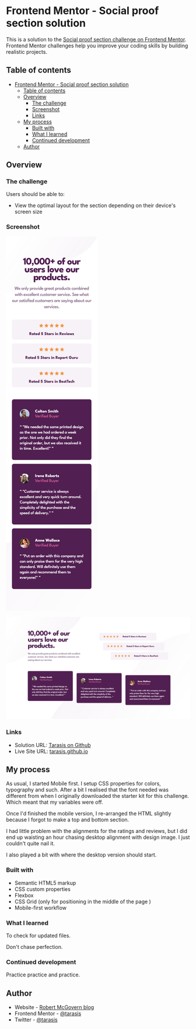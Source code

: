 # Frontend Mentor - Social proof section solution

This is a solution to the [Social proof section challenge on Frontend Mentor](https://www.frontendmentor.io/challenges/social-proof-section-6e0qTv_bA). Frontend Mentor challenges help you improve your coding skills by building realistic projects.

## Table of contents

- [Frontend Mentor - Social proof section solution](#frontend-mentor---social-proof-section-solution)
  - [Table of contents](#table-of-contents)
  - [Overview](#overview)
    - [The challenge](#the-challenge)
    - [Screenshot](#screenshot)
    - [Links](#links)
  - [My process](#my-process)
    - [Built with](#built-with)
    - [What I learned](#what-i-learned)
    - [Continued development](#continued-development)
  - [Author](#author)

## Overview

### The challenge

Users should be able to:

- View the optimal layout for the section depending on their device's screen size

### Screenshot

![Mobile](./screenshots/mobile.png)

![Desktop](./screenshots/desktop.png)


### Links

- Solution URL: [Tarasis on Github](https://github.com/tarasis/tarasis.github.io/tree/main/projects/FrontendMentor/newbie/social-proof-section)
- Live Site URL: [tarasis.github.io](https://tarasis.github.io/FrontendMentor/newbie/social-proof-section)

## My process

As usual, I started Mobile first. I setup CSS properties for colors, typography and such. After a bit I realised that the font needed was different from when I originally downloaded the starter kit for this challenge. Which meant that my variables were off.

Once I'd finished the mobile version, I re-arranged the HTML slightly because I forgot to make a top and bottom section.

I had little problem with the alignments for the ratings and reviews, but I did end up waisting an hour chasing desktop alignment with design image. I just couldn't quite nail it.

I also played a bit with where the desktop version should start.

### Built with

- Semantic HTML5 markup
- CSS custom properties
- Flexbox
- CSS Grid (only for positioning in the middle of the page )
- Mobile-first workflow

### What I learned

To check for updated files.

Don't chase perfection.
### Continued development

Practice practice and practice.

## Author

- Website - [Robert McGovern blog](https://tarasis.net)
- Frontend Mentor - [@tarasis](https://www.frontendmentor.io/profile/tarasis)
- Twitter - [@tarasis](https://www.twitter.com/tarasis)

